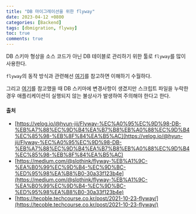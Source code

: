 ```yaml
---
title: "DB 마이그레이션을 위한 flyway"
date: 2023-04-12 +0800
categories: [Backend]
tags: [dbmigration, flyway]
toc: true
comments: true
---
```


DB 스키마 형상을 소스 코드가 아닌 DB 테이블로 관리하기 위한 툴로 `flyway`를 많이 사용한다.

`flyway`의 동작 방식과 관련해선 [여기](https://velog.io/@hyun-jii/Flyway-%EC%A0%95%EC%9D%98-DB-%EB%A7%88%EC%9D%B4%EA%B7%B8%EB%A0%88%EC%9D%B4%EC%85%98-%EB%8F%84%EA%B5%AC)를 참고하면 이해하기 수월하다.


그리고 [여기](https://tecoble.techcourse.co.kr/post/2021-10-23-flyway/)를 참고했을 때 DB 스키마에 변경사항이 생겼지만 스크립트 파일을 누락한 경우 애플리케이션이 실행되지 않는 불상사가 발생하여 주의해야 한다고 한다.

#### 출처
- [https://velog.io/@hyun-jii/Flyway-%EC%A0%95%EC%9D%98-DB-%EB%A7%88%EC%9D%B4%EA%B7%B8%EB%A0%88%EC%9D%B4%EC%85%98-%EB%8F%84%EA%B5%AC](https://velog.io/@hyun-jii/Flyway-%EC%A0%95%EC%9D%98-DB-%EB%A7%88%EC%9D%B4%EA%B7%B8%EB%A0%88%EC%9D%B4%EC%85%98-%EB%8F%84%EA%B5%AC)
- [https://medium.com/@slothink/flyway-%EB%A1%9C-%EA%B0%99%EC%9D%B4-%EC%9D%BC-%ED%95%98%EA%B8%B0-30a33f123b4e](https://medium.com/@slothink/flyway-%EB%A1%9C-%EA%B0%99%EC%9D%B4-%EC%9D%BC-%ED%95%98%EA%B8%B0-30a33f123b4e)
- [https://tecoble.techcourse.co.kr/post/2021-10-23-flyway/](https://tecoble.techcourse.co.kr/post/2021-10-23-flyway/)